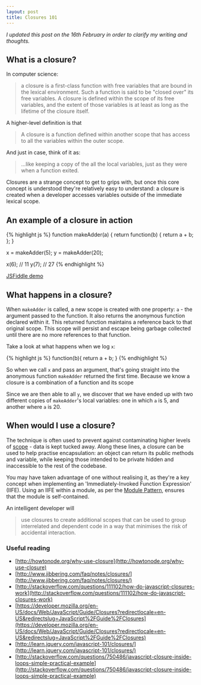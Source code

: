 ```yaml
---
layout: post
title: Closures 101
---
```


_I updated this post on the 16th February in order to clarify my writing and thoughts._

## What is a closure?
In computer science:

> a closure is a first-class function with free variables that are bound in the lexical environment. Such a function is said to be "closed over" its free variables. A closure is defined within the scope of its free variables, and the extent of those variables is at least as long as the lifetime of the closure itself.

A higher-level definition is that

>A closure is a function defined within another scope that has access to all the variables within the outer scope.

And just in case, think of it as:

>...like keeping a copy of the all the local variables, just as they were when a function exited.

Closures are a strange concept to get to grips with, but once this core concept is understood they're relatively easy to understand: a closure is created when a developer accesses variables outside of the immediate lexical scope.

## An example of a closure in action

{% highlight js %}
function makeAdder(a) {
  return function(b) {
    return a + b;
  };
}

x = makeAdder(5);
y = makeAdder(20);

x(6); // 11
y(7); // 27
{% endhighlight %}

[JSFiddle demo](http://jsfiddle.net/95PTq/)


## What happens in a closure?

When `makeAdder` is called, a new scope is created with one property: `a` - the argument passed to the function. It also returns the anonymous function declared within it. This returned function maintains a reference back to that original scope. This scope will persist and escape being garbage collected until there are no more references to that function.

Take a look at what happens when we log `x`:

{% highlight js %}
function(b){
  return a + b;
}
{% endhighlight %}

So when we call `x` and pass an argument, that's going straight into the anonymous function `makeAdder` returned the first time. Because we know a closure is a combination of a function and its scope

Since we are then able to all `y`, we discover that we have ended up with two different copies of `makeAdder`'s local variables: one in which `a` is 5, and another where `a` is 20.

## When would I use a closure?

The technique is often used to prevent against contaminating higher levels of [scope](http://danmatthew.co.uk/2013/05/18/variable-scope-in-javascript/) - data is kept tucked away. Along these lines, a closure can be used to help practise encapsulation: an object can return its public methods and variable, while keeping those intended to be private hidden and inaccessible to the rest of the codebase.

You may have taken advantage of one without realising it, as they're a key concept when implementing an 'Immediately-Invoked Function Expression' (IIFE). Using an IIFE within a module, as per the [Module Pattern](http://www.addyosmani.com/resources/essentialjsdesignpatterns/book/#modulepatternjavascript), ensures that the module is self-contained.

An intelligent developer will
> use closures to create additional scopes that can be used to group interrelated and dependent code in a way that minimises the risk of accidental interaction.


### Useful reading
- [http://howtonode.org/why-use-closure](http://howtonode.org/why-use-closure)
- [http://www.jibbering.com/faq/notes/closures/](http://www.jibbering.com/faq/notes/closures/)
- [http://stackoverflow.com/questions/111102/how-do-javascript-closures-work](http://stackoverflow.com/questions/111102/how-do-javascript-closures-work)
- [https://developer.mozilla.org/en-US/docs/Web/JavaScript/Guide/Closures?redirectlocale=en-US&redirectslug=JavaScript%2FGuide%2FClosures](https://developer.mozilla.org/en-US/docs/Web/JavaScript/Guide/Closures?redirectlocale=en-US&redirectslug=JavaScript%2FGuide%2FClosures)
- [http://learn.jquery.com/javascript-101/closures/](http://learn.jquery.com/javascript-101/closures/)
- [http://stackoverflow.com/questions/750486/javascript-closure-inside-loops-simple-practical-example](http://stackoverflow.com/questions/750486/javascript-closure-inside-loops-simple-practical-example)
